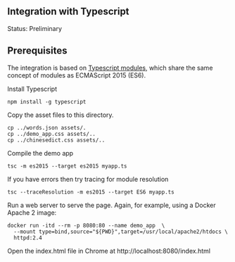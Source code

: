 ## Integration with Typescript
Status: Preliminary

## Prerequisites
The integration is based on [Typescript
modules](https://www.typescriptlang.org/docs/handbook/modules.html), which share
the same concept of modules as ECMAScript 2015 (ES6).

Install Typescript
```
npm install -g typescript
```

Copy the asset files to this directory.
```
cp ../words.json assets/.
cp ../demo_app.css assets/..
cp ../chinesedict.css assets/..
```

Compile the demo app
```
tsc -m es2015 --target es2015 myapp.ts
```

If you have errors then try tracing for module resolution
```
tsc --traceResolution -m es2015 --target ES6 myapp.ts
```

Run a web server to serve the page. Again, for example, using a Docker Apache 2
image:
```
docker run -itd --rm -p 8080:80 --name demo_app  \
  --mount type=bind,source="${PWD}",target=/usr/local/apache2/htdocs \
  httpd:2.4
```

Open the index.html file in Chrome at http://localhost:8080/index.html
